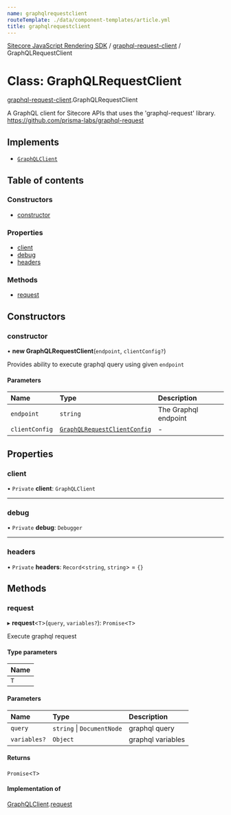 ```yaml
---
name: graphqlrequestclient
routeTemplate: ./data/component-templates/article.yml
title: graphqlrequestclient
---
```


[Sitecore JavaScript Rendering SDK](/docs/fundamentals/ref/jss/) / [graphql-request-client](/docs/fundamentals/ref/jss/modules/graphql_request_client) / GraphQLRequestClient

# Class: GraphQLRequestClient

[graphql-request-client](/docs/fundamentals/ref/jss/modules/graphql_request_client).GraphQLRequestClient

A GraphQL client for Sitecore APIs that uses the 'graphql-request' library.
https://github.com/prisma-labs/graphql-request

## Implements

- [`GraphQLClient`](/docs/fundamentals/ref/jss/interfaces/graphql_request_client/graphqlclient)

## Table of contents

### Constructors

- [constructor](/docs/fundamentals/ref/jss/classes/graphql_request_client/graphqlrequestclient#constructor)

### Properties

- [client](/docs/fundamentals/ref/jss/classes/graphql_request_client/graphqlrequestclient#client)
- [debug](/docs/fundamentals/ref/jss/classes/graphql_request_client/graphqlrequestclient#debug)
- [headers](/docs/fundamentals/ref/jss/classes/graphql_request_client/graphqlrequestclient#headers)

### Methods

- [request](/docs/fundamentals/ref/jss/classes/graphql_request_client/graphqlrequestclient#request)

## Constructors

### constructor

• **new GraphQLRequestClient**(`endpoint`, `clientConfig?`)

Provides ability to execute graphql query using given `endpoint`

#### Parameters

| Name | Type | Description |
| :------ | :------ | :------ |
| `endpoint` | `string` | The Graphql endpoint |
| `clientConfig` | [`GraphQLRequestClientConfig`](/docs/fundamentals/ref/jss/modules/graphql_request_client#graphqlrequestclientconfig) | - |

## Properties

### client

• `Private` **client**: `GraphQLClient`

___

### debug

• `Private` **debug**: `Debugger`

___

### headers

• `Private` **headers**: `Record`<`string`, `string`\> = `{}`

## Methods

### request

▸ **request**<`T`\>(`query`, `variables?`): `Promise`<`T`\>

Execute graphql request

#### Type parameters

| Name |
| :------ |
| `T` |

#### Parameters

| Name | Type | Description |
| :------ | :------ | :------ |
| `query` | `string` \| `DocumentNode` | graphql query |
| `variables?` | `Object` | graphql variables |

#### Returns

`Promise`<`T`\>

#### Implementation of

[GraphQLClient](/docs/fundamentals/ref/jss/interfaces/graphql_request_client/graphqlclient).[request](/docs/fundamentals/ref/jss/interfaces/graphql_request_client/graphqlclient#request)
